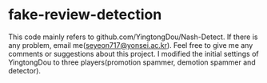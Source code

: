 # fake-review-detection
This code mainly refers to github.com/YingtongDou/Nash-Detect.
If there is any problem, email me(seyeon717@yonsei.ac.kr).
Feel free to give me any comments or suggestions about this project.
I modified the initial settings of YingtongDou to three players(promotion spammer, demotion spammer and detector).
